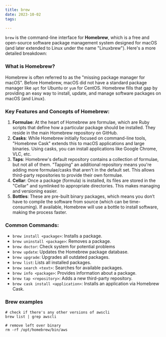 ```yaml
---
title: brew
date: 2023-10-02
tags:

---
```


`brew` is the command-line interface for **Homebrew**, which is a free and open-source software package management system designed for macOS (and later extended to Linux under the name "Linuxbrew"). Here's a more detailed breakdown:


### **What is Homebrew?**


Homebrew is often referred to as the "missing package manager for macOS". Before Homebrew, macOS did not have a standard package manager like `apt` for Ubuntu or `yum` for CentOS. Homebrew fills that gap by providing an easy way to install, update, and manage software packages on macOS (and Linux).


### **Key Features and Concepts of Homebrew**:

1. **Formulae**: At the heart of Homebrew are formulae, which are Ruby scripts that define how a particular package should be installed. They reside in the main Homebrew repository on GitHub.
2. **Casks**: While Homebrew initially focused on command-line tools, "Homebrew Cask" extends this to macOS applications and large binaries. Using casks, you can install applications like Google Chrome, VLC, etc.
3. **Taps**: Homebrew's default repository contains a collection of formulae, but not all of them. "Tapping" an additional repository means you're adding more formulae/casks that aren't in the default set. This allows third-party repositories to provide their own formulae.
4. **Cellar**: Once a package (formula) is installed, its files are stored in the "Cellar" and symlinked to appropriate directories. This makes managing and versioning easier.
5. **Bottles**: These are pre-built binary packages, which means you don’t have to compile the software from source (which can be time-consuming). If available, Homebrew will use a bottle to install software, making the process faster.

### **Common Commands**:

- `brew install <package>`: Installs a package.
- `brew uninstall <package>`: Removes a package.
- `brew doctor`: Check system for potential problems
- `brew update`: Updates the Homebrew package database.
- `brew upgrade`: Upgrades all outdated packages.
- `brew list`: Lists all installed packages.
- `brew search <text>`: Searches for available packages.
- `brew info <package>`: Provides information about a package.
- `brew tap <repository>`: Adds a new third-party repository.
- `brew cask install <application>`: Installs an application via Homebrew Cask.

### Brew examples


```shell
# check if there's any other versions of awscli
brew list | grep awscli

# remove left over binary
rm -rf /opt/homebrew/bin/aws
```


### 


